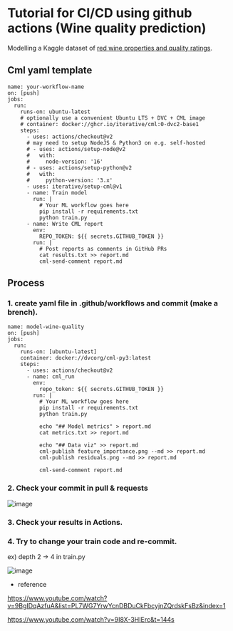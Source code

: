 # Tutorial for CI/CD using github actions (Wine quality prediction)
Modelling a Kaggle dataset of [red wine properties and quality ratings](https://www.kaggle.com/uciml/red-wine-quality-cortez-et-al-2009). 



## Cml yaml template
```
name: your-workflow-name
on: [push]
jobs:
  run:
    runs-on: ubuntu-latest
    # optionally use a convenient Ubuntu LTS + DVC + CML image
    # container: docker://ghcr.io/iterative/cml:0-dvc2-base1
    steps:
      - uses: actions/checkout@v2
      # may need to setup NodeJS & Python3 on e.g. self-hosted
      # - uses: actions/setup-node@v2
      #   with:
      #     node-version: '16'
      # - uses: actions/setup-python@v2
      #   with:
      #     python-version: '3.x'
      - uses: iterative/setup-cml@v1
      - name: Train model
        run: |
          # Your ML workflow goes here
          pip install -r requirements.txt
          python train.py
      - name: Write CML report
        env:
          REPO_TOKEN: ${{ secrets.GITHUB_TOKEN }}
        run: |
          # Post reports as comments in GitHub PRs
          cat results.txt >> report.md
          cml-send-comment report.md
```

## Process

### 1. create yaml file in .github/workflows and commit (make a brench).

```
name: model-wine-quality
on: [push]
jobs:
  run:
    runs-on: [ubuntu-latest]
    container: docker://dvcorg/cml-py3:latest
    steps:
      - uses: actions/checkout@v2
      - name: cml_run
        env:
          repo_token: ${{ secrets.GITHUB_TOKEN }}
        run: |
          # Your ML workflow goes here
          pip install -r requirements.txt
          python train.py
          
          echo "## Model metrics" > report.md
          cat metrics.txt >> report.md
          
          echo "## Data viz" >> report.md
          cml-publish feature_importance.png --md >> report.md
          cml-publish residuals.png --md >> report.md
          
          cml-send-comment report.md
```

### 2. Check your commit in pull & requests

![image](https://user-images.githubusercontent.com/53808221/147482367-d74aed95-9a46-4138-bec7-c0d62be432cc.png)


### 3. Check your results in Actions.

### 4. Try to change your train code and re-commit.

ex) depth 2 -> 4 in train.py

![image](https://user-images.githubusercontent.com/53808221/147482399-69668c9c-3486-490d-bc5e-c7350bc401c2.png)


- reference

https://www.youtube.com/watch?v=9BgIDqAzfuA&list=PL7WG7YrwYcnDBDuCkFbcyjnZQrdskFsBz&index=1

https://www.youtube.com/watch?v=9I8X-3HIErc&t=144s
